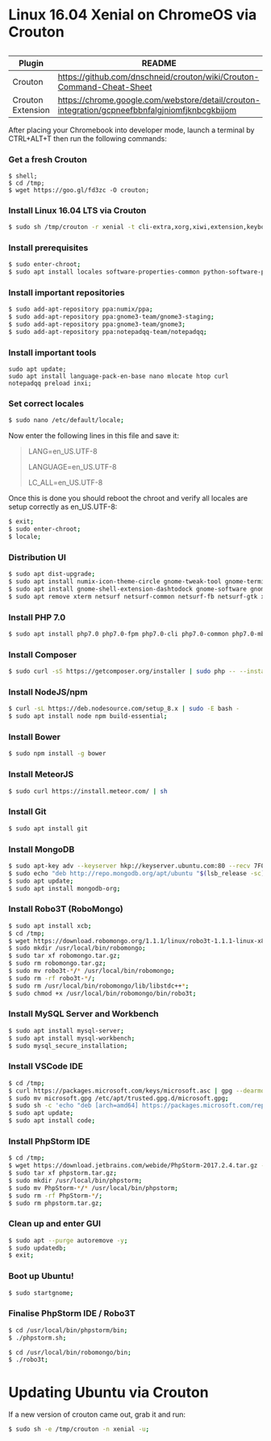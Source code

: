 
# Linux 16.04 Xenial on ChromeOS via Crouton
##

| Plugin | README |
| ------ | ------ |
| Crouton | https://github.com/dnschneid/crouton/wiki/Crouton-Command-Cheat-Sheet |
| Crouton Extension | https://chrome.google.com/webstore/detail/crouton-integration/gcpneefbbnfalgjniomfjknbcgkbijom |


After placing your Chromebook into developer mode, launch a terminal by CTRL+ALT+T then run the following commands:

### Get a fresh Crouton
```shell
$ shell;
$ cd /tmp;
$ wget https://goo.gl/fd3zc -O crouton;
```

### Install Linux 16.04 LTS via Crouton
```sh
$ sudo sh /tmp/crouton -r xenial -t cli-extra,xorg,xiwi,extension,keyboard,audio,chrome,gnome -e;
```

### Install prerequisites
```sh
$ sudo enter-chroot;
$ sudo apt install locales software-properties-common python-software-properties;
```

### Install important repositories
```sh
$ sudo add-apt-repository ppa:numix/ppa;
$ sudo add-apt-repository ppa:gnome3-team/gnome3-staging;
$ sudo add-apt-repository ppa:gnome3-team/gnome3;
$ sudo add-apt-repository ppa:notepadqq-team/notepadqq;
```

### Install important tools
```shell
sudo apt update;
sudo apt install language-pack-en-base nano mlocate htop curl notepadqq preload inxi;
```

### Set correct locales
```sh
$ sudo nano /etc/default/locale;
```
Now enter the following lines in this file and save it:

> LANG=en_US.UTF-8
>
> LANGUAGE=en_US.UTF-8
>
> LC_ALL=en_US.UTF-8

Once this is done you should reboot the chroot and verify all locales are setup correctly as en_US.UTF-8:
```sh
$ exit;
$ sudo enter-chroot;
$ locale;
```

### Distribution UI
```sh
$ sudo apt dist-upgrade;
$ sudo apt install numix-icon-theme-circle gnome-tweak-tool gnome-terminal whoopsie gnome-control-center gnome-online-accounts;
$ sudo apt install gnome-shell-extension-dashtodock gnome-software gnome-software-common gnome-shell-pomodoro;
$ sudo apt remove xterm netsurf netsurf-common netsurf-fb netsurf-gtk xserver-xorg-video-intel;
```

### Install PHP 7.0
```sh
$ sudo apt install php7.0 php7.0-fpm php7.0-cli php7.0-common php7.0-mbstring php7.0-gd php7.0-intl php7.0-xml php7.0-mysql php7.0-mcrypt php7.0-zip;
```

### Install Composer
```sh
$ sudo curl -sS https://getcomposer.org/installer | sudo php -- --install-dir=/usr/local/bin --filename=composer;
```

### Install NodeJS/npm
```sh
$ curl -sL https://deb.nodesource.com/setup_8.x | sudo -E bash -
$ sudo apt install node npm build-essential;
```

### Install Bower
```sh
$ sudo npm install -g bower
```

### Install MeteorJS
```sh
$ sudo curl https://install.meteor.com/ | sh
```

### Install Git
```sh
$ sudo apt install git
```

### Install MongoDB
```sh
$ sudo apt-key adv --keyserver hkp://keyserver.ubuntu.com:80 --recv 7F0CEB10;
$ sudo echo "deb http://repo.mongodb.org/apt/ubuntu "$(lsb_release -sc)"/mongodb-org/3.2 multiverse" | sudo tee /etc/apt/sources.list.d/mongodb-org-3.2.list;
$ sudo apt update;
$ sudo apt install mongodb-org;
```

### Install Robo3T (RoboMongo)
```sh
$ sudo apt install xcb;
$ cd /tmp;
$ wget https://download.robomongo.org/1.1.1/linux/robo3t-1.1.1-linux-x86_64-c93c6b0.tar.gz -O robomongo.tar.gz;
$ sudo mkdir /usr/local/bin/robomongo;
$ sudo tar xf robomongo.tar.gz;
$ sudo rm robomongo.tar.gz;
$ sudo mv robo3t-*/* /usr/local/bin/robomongo;
$ sudo rm -rf robo3t-*/;
$ sudo rm /usr/local/bin/robomongo/lib/libstdc++*;
$ sudo chmod +x /usr/local/bin/robomongo/bin/robo3t;
```

### Install MySQL Server and Workbench
```sh
$ sudo apt install mysql-server;
$ sudo apt install mysql-workbench;
$ sudo mysql_secure_installation;
```

### Install VSCode IDE
```sh
$ cd /tmp;
$ curl https://packages.microsoft.com/keys/microsoft.asc | gpg --dearmor > microsoft.gpg;
$ sudo mv microsoft.gpg /etc/apt/trusted.gpg.d/microsoft.gpg;
$ sudo sh -c 'echo "deb [arch=amd64] https://packages.microsoft.com/repos/vscode stable main" > /etc/apt/sources.list.d/vscode.list';
$ sudo apt update;
$ sudo apt install code;
```

### Install PhpStorm IDE
```sh
$ cd /tmp;
$ wget https://download.jetbrains.com/webide/PhpStorm-2017.2.4.tar.gz -O phpstorm.tar.gz;
$ sudo tar xf phpstorm.tar.gz;
$ sudo mkdir /usr/local/bin/phpstorm;
$ sudo mv PhpStorm-*/* /usr/local/bin/phpstorm;
$ sudo rm -rf PhpStorm-*/;
$ sudo rm phpstorm.tar.gz;
```

### Clean up and enter GUI
```sh
$ sudo apt --purge autoremove -y;
$ sudo updatedb;
$ exit;
```

### Boot up Ubuntu!
```sh
$ sudo startgnome;
```

### Finalise PhpStorm IDE / Robo3T
```sh
$ cd /usr/local/bin/phpstorm/bin;
$ ./phpstorm.sh;

$ cd /usr/local/bin/robomongo/bin;
$ ./robo3t;
```

# Updating Ubuntu via Crouton
If a new version of crouton came out, grab it and run:
```sh
$ sudo sh -e /tmp/crouton -n xenial -u;
```
